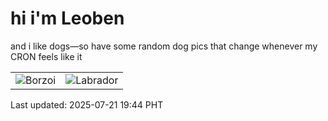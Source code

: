 # hi i'm Leoben

and i like dogs—so have some random dog pics that change whenever my CRON feels like it

|  |  |
|--------|----------|
| ![Borzoi](https://random-dog-vercel.vercel.app/api/random-borzoi?v=1753098244) | ![Labrador](https://random-dog-vercel.vercel.app/api/random-labrador?v=1753098244) |

Last updated: 2025-07-21 19:44 PHT
